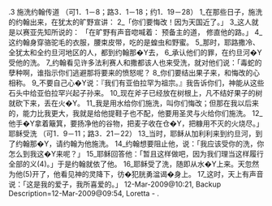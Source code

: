 .3 
施洗约翰传道 
（可1．1－8；路3．1－18；约1．19－28） 
1_在那些日子，施洗的约翰出来，在犹太的旷野宣讲： 2_「你们要悔改！因为天国近了。」 3_这人就是以赛亚先知所说的： 
「在旷野有声音唿喊着： 
预备主的道， 
修直他的路。」 
4_这约翰身穿骆驼毛的衣服，腰束皮带，吃的是蝗虫和野蜜。 5_那时，耶路撒冷、全犹太和全约旦河地区的人，都到约翰那�Y去， 6_承认他们的罪，在约旦河�Y受他的洗。 
7_约翰看见许多法利赛人和撒都该人也来受洗，就对他们说：「毒蛇的孽种啊，谁指示你们逃避那将要来的愤怒呢？ 8_你们要结出果子来，和悔改的心相称。 9_不要自己心�Y说：『我们有亚伯拉罕为祖宗。』我告诉你们，神能从这些石头中给亚伯拉罕兴起子孙来。 10_现在斧子已经放在树根上，凡不结好果子的树就砍下来，丢在火�Y。 11_我是用水给你们施洗，叫你们悔改；但那在我以后来的，能力比我更大，我就是给他提鞋子也不配，他要用圣灵与火给你们施洗。 12_他手�Y拿着簸箕，要扬净他的谷物，把麦子收在仓�Y，把糠用不灭的火烧尽。」 
耶稣受洗 
（可1．9－11；路3．21－22） 
13_当时，耶稣从加利利来到约旦河，到了约翰那�Y，请约翰为他施洗。 14_约翰想要阻止他，说：「我应该受你的洗，你怎么到我这�Y来呢？」 15_耶稣回答他：「暂且这样做吧，因为我们理当这样履行全部的义(4)。」于是约翰就依了他。 16_耶稣受了洗，随即从水�Y上来。天忽然为他(5)开了，他看见神的灵降下，彷�犯胱勇湓谒�身上。 17_这时，天上有声音说：「这是我的爱子，我所喜爱的。」 
12-Mar-2009@10:21, Backup Description=12-Mar-2009@09:54, Loretta - 
.